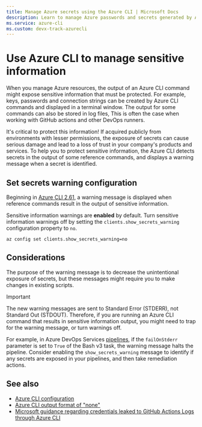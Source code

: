 ```yaml
---
title: Manage Azure secrets using the Azure CLI | Microsoft Docs
description: Learn to manage Azure passwords and secrets generated by Azure CLI commands.
ms.service: azure-cli
ms.custom: devx-track-azurecli
---
```


# Use Azure CLI to manage sensitive information

When you manage Azure resources, the output of an Azure CLI command might expose sensitive information that must be protected. For example, keys, passwords and connection strings can be created by Azure CLI commands and displayed in a terminal window. The output for some commands can also be stored in log files, This is often the case when working with GitHub actions and other DevOps runners.

It's critical to protect this information! If acquired publicly from environments with lesser permissions, the exposure of secrets can cause serious damage and lead to a loss of trust in your company's products and services. To help you to protect sensitive information, the Azure CLI detects secrets in the output of some reference commands, and displays a warning message when a secret is identified.

## Set secrets warning configuration

Beginning in [Azure CLI 2.61](./release-notes-azure-cli.md#may-21-2024), a warning message is displayed when reference commands result in the output of sensitive information.

Sensitive information warnings are **enabled** by default. Turn sensitive information warnings off by setting the `clients.show_secrets_warning` configuration property to `no`.

```azurecli-interactive
az config set clients.show_secrets_warning=no
```

## Considerations

The purpose of the warning message is to decrease the unintentional exposure of secrets, but these messages might require you to make changes in existing scripts.

> [!IMPORTANT]
> The new warning messages are sent to Standard Error (STDERR), not Standard Out (STDOUT).
> Therefore, if you are running an Azure CLI command that results in sensitive information output, you might need to trap for the warning message, or turn warnings off.

For example, in Azure DevOps Services [pipelines](/azure/devops/pipelines/get-started/what-is-azure-pipelines), if the `failOnStderr` parameter is set to `True` of the Bash v3 task, the warning message halts the pipeline. Consider enabling the `show_secrets_warning` message to identify if any secrets are exposed in your pipelines, and then take remediation actions.

## See also

* [Azure CLI configuration](./azure-cli-configuration.md)
* [Azure CLI output format of "none"](./format-output-azure-cli.md#none-output-format)
* [Microsoft guidance regarding credentials leaked to GitHub Actions Logs through Azure CLI](https://msrc.microsoft.com/blog/2023/11/microsoft-guidance-regarding-credentials-leaked-to-github-actions-logs-through-azure-cli/)
